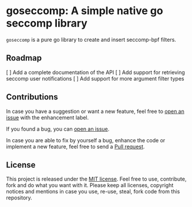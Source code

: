 # goseccomp: A simple native go seccomp library

`goseccomp` is a pure go library to create and insert seccomp-bpf filters.

## Roadmap

[ ] Add a complete documentation of the API
[ ] Add support for retrieving seccomp user notifications
[ ] Add support for more argument filter types

## Contributions

In case you have a suggestion or want a new feature, feel free to [open an issue](https://github.com/diconico07/goseccomp/issues) with the enhancement label.

If you found a bug, you can [open an issue](https://github.com/diconico07/goseccomp/issues).

In case you are able to fix by yourself a bug, enhance the code or implement a new feature, feel free to send a [Pull request](https://github.com/diconico07/goseccomp/pulls).

## License

This project is released under the [MIT license](LICENSE). Feel free to use, contribute, fork and do
what you want with it. Please keep all licenses, copyright notices and mentions in case you use,
re-use, steal, fork code from this repository.
